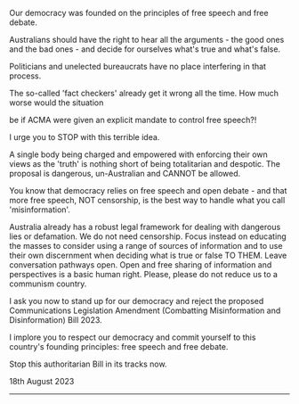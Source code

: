 Our democracy was founded on the principles of free speech and free debate.

Australians should have the right to hear all the arguments         - the good ones and the bad ones         - and
decide for ourselves what's true and what's false.

Politicians and unelected bureaucrats have no place interfering in that process.

The so-called 'fact checkers' already get it wrong all the time. How much worse would the situation

be if ACMA were given an explicit mandate to control free speech?!

I urge you to STOP with this terrible idea.

A single body being charged and empowered with enforcing their own views as the 'truth' is nothing
short of being totalitarian and despotic. The proposal is dangerous, un-Australian and CANNOT be
allowed.

You know that democracy relies on free speech and open debate        - and that more free speech, NOT
censorship, is the best way to handle what you call 'misinformation'.

Australia already has a robust legal framework for dealing with dangerous lies or defamation. We do
not need censorship. Focus instead on educating the masses to consider using a range of sources of
information and to use their own discernment when deciding what is true or false TO THEM. Leave
conversation pathways open. Open and free sharing of information and perspectives is a basic
human right. Please, please do not reduce us to a communism country.

I ask you now to stand up for our democracy and reject the proposed Communications Legislation
Amendment (Combatting Misinformation and Disinformation) Bill 2023.

I implore you to respect our democracy and commit yourself to this country's founding principles:
free speech and free debate.

Stop this authoritarian Bill in its tracks now.

18th August 2023


-----

